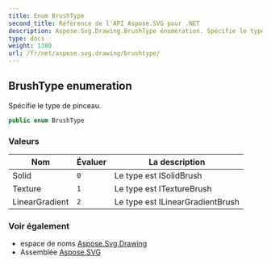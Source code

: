 ```yaml
---
title: Enum BrushType
second_title: Référence de l'API Aspose.SVG pour .NET
description: Aspose.Svg.Drawing.BrushType énumération. Spécifie le type de pinceau.
type: docs
weight: 1380
url: /fr/net/aspose.svg.drawing/brushtype/
---
```

## BrushType enumeration

Spécifie le type de pinceau.

```csharp
public enum BrushType
```

### Valeurs

| Nom | Évaluer | La description |
| --- | --- | --- |
| Solid | `0` | Le type est ISolidBrush |
| Texture | `1` | Le type est ITextureBrush |
| LinearGradient | `2` | Le type est ILinearGradientBrush |

### Voir également

* espace de noms [Aspose.Svg.Drawing](../../aspose.svg.drawing/)
* Assemblée [Aspose.SVG](../../)


